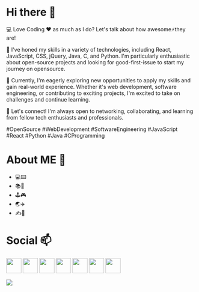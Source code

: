 # Hi there 👋

💻 Love Coding ❤️ as much as I do? Let's talk about how awesome⚡they are!

💼 I've honed my skills in a variety of technologies, including React, JavaScript, CSS, jQuery, Java, C, and Python. I'm particularly enthusiastic about open-source projects and looking for good-first-issue to start my journey on opensource.

🔬 Currently, I'm eagerly exploring new opportunities to apply my skills and gain real-world experience. Whether it's web development, software engineering, or contributing to exciting projects, I'm excited to take on challenges and continue learning.

🌟 Let's connect! I'm always open to networking, collaborating, and learning from fellow tech enthusiasts and professionals.

#OpenSource #WebDevelopment #SoftwareEngineering #JavaScript #React #Python #Java #CProgramming 

# About ME 🤔

- 💻⌨️
- 📚📖
- 🕹🎮
- 🌏✈️
- ✍️📓

# Social 📫
<a href="https://www.twitter.com/a_nuragjainn"><img src="https://cdn-icons-png.flaticon.com/512/3670/3670127.png" width="40"></a>  <a href="https://www.instagram.com/a_nuragjain"><img src="https://cdn-icons-png.flaticon.com/512/3670/3670125.png" width="40"></a>  <a href="https://www.t.me/a_nuragjain"><img src="https://cdn-icons-png.flaticon.com/512/906/906377.png" width="40"></a>  <a href="#"><img src="https://cdn-icons-png.flaticon.com/512/4494/4494501.png" width="40"></a>  <a href="https://discord.gg/g9EBZfYV"><img src="https://cdn-icons-png.flaticon.com/512/3670/3670157.png" width="40"></a>  <a href="https://www.youtube.com/channel/UCCEd86oQN9DQcgespRrmT2A"><img src="https://cdn-icons-png.flaticon.com/512/3670/3670209.png" width="40"></a>  <a href="https://linkedin.com/in/anuragjain-in"><img src="https://cdn-icons-png.flaticon.com/512/3670/3670236.png" width="40"></a>

![](https://komarev.com/ghpvc/?username=anuragjain-git&style=for-the-badge)

